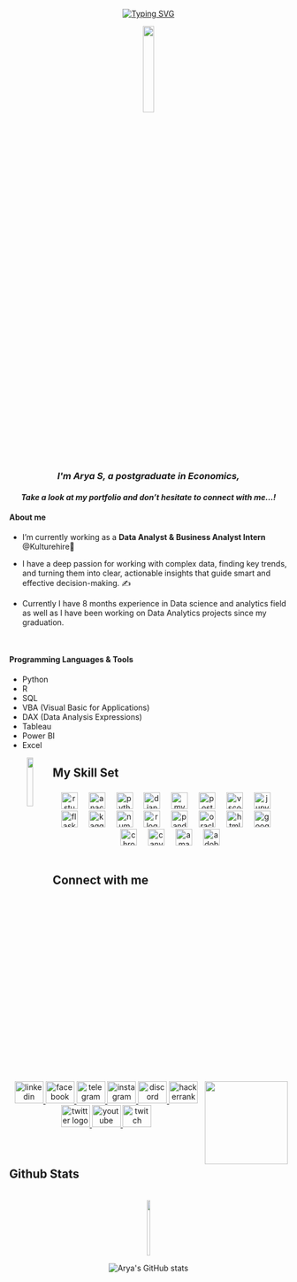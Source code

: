 <div align="center">

[![Typing SVG](https://readme-typing-svg.demolab.com?font=Exo+2&duration=700&pause=500&&size=35&color=D7A642EC&center=true&vCenter=true&width=700&height=100&lines=Hi+%2C+Welcome+to+my+Portfolio;+I'm+Arya+;Data+Analyst;Data+Specialist;Business+Intelligence+Analyst)](https://git.io/typing-svg)
</div>

<div align="center">
<img src="https://media1.giphy.com/media/1fYi7IQLtBuRm2nPNo/giphy.gif?cid=790b76117898d3b80f029fef16b0d26b692fc2e10406e66a&rid=giphy.gif&ct=s" align="center" style="width: 20%" />
</div>  



### *<div align="center">I'm Arya S, a postgraduate in Economics, </div>* 

#### *<div align="center"> Take a look at my portfolio and don’t hesitate to connect with me...! </div>*  

#### About me
- I’m currently working as a **Data Analyst & Business Analyst Intern** @Kulturehire💼  
  

- I have a deep passion for working with complex data, finding key trends, and turning them into clear, actionable insights that guide smart and effective decision-making. ✍️

- Currently I have 8 months experience in Data science and analytics field as well as I have been working on Data Analytics projects since my graduation.
  
<br/>  

#### Programming Languages & Tools
- Python
- R
- SQL
- VBA (Visual Basic for Applications)
- DAX (Data Analysis Expressions)
- Tableau
- Power BI
- Excel

 

<div align="center">
<img src="https://media3.giphy.com/media/v1.Y2lkPTc5MGI3NjExNm9tZjN2Ym05eGEyb2NobTk2a3o2N2l6OHZvaTlkNWpoazRjMTk2ZSZlcD12MV9pbnRlcm5hbF9naWZfYnlfaWQmY3Q9cw/EexoZsT9oPGFCXsaJP/giphy.webp" align="left" style="width: 15%" />
</div> 



## My Skill Set  

###

<div align="center">
  <img src="https://cdn.jsdelivr.net/gh/devicons/devicon/icons/rstudio/rstudio-original.svg" height="30" alt="rstudio logo"  />
  <img width="12" />
  <img src="https://cdn.jsdelivr.net/gh/devicons/devicon/icons/anaconda/anaconda-original.svg" height="30" alt="anaconda logo"  />
  <img width="12" />
  <img src="https://cdn.jsdelivr.net/gh/devicons/devicon/icons/python/python-original.svg" height="30" alt="python logo"  />
  <img width="12" />
  <img src="https://skillicons.dev/icons?i=django" height="30" alt="django logo"  />
  <img width="12" />
  <img src="https://cdn.simpleicons.org/mysql/4479A1" height="30" alt="mysql logo"  />
  <img width="12" />
  <img src="https://cdn.simpleicons.org/postgresql/4169E1" height="30" alt="postgresql logo"  />
  <img width="12" />
  <img src="https://skillicons.dev/icons?i=vscode" height="30" alt="vscode logo"  />
  <img width="12" />
  <img src="https://cdn.jsdelivr.net/gh/devicons/devicon/icons/jupyter/jupyter-original.svg" height="30" alt="jupyter logo"  />
  <img width="12" />
  <img src="https://skillicons.dev/icons?i=flask" height="30" alt="flask logo"  />
  <img width="12" />
  <img src="https://cdn.jsdelivr.net/gh/devicons/devicon/icons/kaggle/kaggle-original.svg" height="30" alt="kaggle logo"  />
  <img width="12" />
  <img src="https://cdn.jsdelivr.net/gh/devicons/devicon/icons/numpy/numpy-original.svg" height="30" alt="numpy logo"  />
  <img width="12" />
  <img src="https://cdn.simpleicons.org/r/276DC3" height="30" alt="r logo"  />
  <img width="12" />
  <img src="https://cdn.jsdelivr.net/gh/devicons/devicon/icons/pandas/pandas-original.svg" height="30" alt="pandas logo"  />
  <img width="12" />
  <img src="https://cdn.jsdelivr.net/gh/devicons/devicon/icons/oracle/oracle-original.svg" height="30" alt="oracle logo"  />
  <img width="12" />
  <img src="https://cdn.jsdelivr.net/gh/devicons/devicon/icons/html5/html5-original.svg" height="30" alt="html5 logo"  />
  <img width="12" />
  <img src="https://cdn.jsdelivr.net/gh/devicons/devicon/icons/google/google-original.svg" height="30" alt="google logo"  />
  <img width="12" />
  <img src="https://cdn.jsdelivr.net/gh/devicons/devicon/icons/chrome/chrome-original.svg" height="30" alt="chrome logo"  />
  <img width="12" />
  <img src="https://cdn.jsdelivr.net/gh/devicons/devicon/icons/canva/canva-original.svg" height="30" alt="canva logo"  />
  <img width="12" />
  <img src="https://skillicons.dev/icons?i=aws" height="30" alt="amazonwebservices logo"  />
  <img width="12" />
  <img src="https://cdn.simpleicons.org/adobeillustrator/FF9A00" height="30" alt="adobeillustrator logo"  />
</div>




<br/>  

## Connect with me  

<br clear="both">

<img align="right" height="150" src="https://media3.giphy.com/media/v1.Y2lkPTc5MGI3NjExeHl6YWRubGEydTJlODRpbWN0YTZlcDMwdzhnMmJkdXZjNTFsc2Q1NyZlcD12MV9pbnRlcm5hbF9naWZfYnlfaWQmY3Q9cw/kFNghExveIAk7fp6GX/giphy.webp"  />

<div align="center">
  <a href="https://www.linkedin.com/in/arya-dataanalyst/" target="blank">
    <img src="https://raw.githubusercontent.com/maurodesouza/profile-readme-generator/master/src/assets/icons/social/linkedin/default.svg" width="52" height="40" alt="linkedin logo"  />
  </a>
  <a href="https://www.facebook.com/profile.php?id=61561840001945" target="blank">
    <img src="https://raw.githubusercontent.com/maurodesouza/profile-readme-generator/master/src/assets/icons/social/facebook/default.svg" width="52" height="40" alt="facebook logo"  />
  </a>
  <a href="https://t.me/Aria_aurora" target="blank">
    <img src="https://raw.githubusercontent.com/maurodesouza/profile-readme-generator/master/src/assets/icons/social/telegram/default.svg" width="52" height="40" alt="telegram logo"  />
  </a>
  <a href="https://www.instagram.com/aria_prakash/" target="blank">
    <img src="https://raw.githubusercontent.com/maurodesouza/profile-readme-generator/master/src/assets/icons/social/instagram/default.svg" width="52" height="40" alt="instagram logo"  />
  </a>
  <a href="http://discordapp.com/users/796799592560853043" target="blank">
    <img src="https://raw.githubusercontent.com/maurodesouza/profile-readme-generator/master/src/assets/icons/social/discord/default.svg" width="52" height="40" alt="discord logo"  />
  </a>
  <a href="https://www.hackerrank.com/profile/aryapersonaluse" target="blank">
    <img src="https://raw.githubusercontent.com/maurodesouza/profile-readme-generator/master/src/assets/icons/social/hackerrank/default.svg" width="52" height="40" alt="hackerrank logo"  />
  </a>
  <a href="https://x.com/aria_prakash" target="blank">
    <img src="https://raw.githubusercontent.com/maurodesouza/profile-readme-generator/master/src/assets/icons/social/twitter/default.svg" width="52" height="40" alt="twitter logo"  />
  </a>
  <a href="https://www.youtube.com/@ariaprakash" target="blank">
    <img src="https://raw.githubusercontent.com/maurodesouza/profile-readme-generator/master/src/assets/icons/social/youtube/default.svg" width="52" height="40" alt="youtube logo"  />
  </a>
  <a href="https://www.twitch.tv/aria_prakash" target="blank">
    <img src="https://raw.githubusercontent.com/maurodesouza/profile-readme-generator/master/src/assets/icons/social/twitch/default.svg" width="52" height="40" alt="twitch logo"  />
  </a>
</div>

###
  

<br/>  

## Github Stats  
<br clear="both">
<div align="center">
<img src="https://media0.giphy.com/media/v1.Y2lkPTc5MGI3NjExNjJ2bHlldXVxbXF6MHhjcmZma3luZGpnZ2x2M3VlcGl4d2NjZzVtaiZlcD12MV9pbnRlcm5hbF9naWZfYnlfaWQmY3Q9cw/k0asuT1SXuVihdBkBh/giphy.webp" align="center" style="width: 10%" height="100" />
</div>

<div align="center">

![Arya's GitHub stats](https://github-readme-stats.vercel.app/api?username=Aryapersonal&show_icons=true&theme=gruvbox&bg_color=00000000)

</div>
<br />




